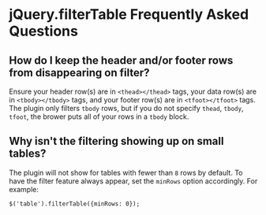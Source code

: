 # jQuery.filterTable Frequently Asked Questions

## How do I keep the header and/or footer rows from disappearing on filter?

Ensure your header row(s) are in `<thead></thead>` tags, your data row(s) are in `<tbody></tbody>` tags, and your footer row(s) are in `<tfoot></tfoot>` tags. The plugin only filters `tbody` rows, but if you do not specify `thead`, `tbody`, `tfoot`, the brower puts all of your rows in a `tbody` block.

## Why isn't the filtering showing up on small tables?

The plugin will not show for tables with fewer than `8` rows by default. To have the filter feature always appear, set the `minRows` option accordingly. For example:

    $('table').filterTable({minRows: 0});

